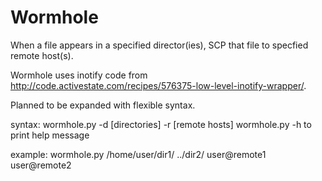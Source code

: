 Wormhole
=========
When a file appears in a specified director(ies), SCP that file to specfied remote host(s).

Wormhole uses inotify code from http://code.activestate.com/recipes/576375-low-level-inotify-wrapper/.

Planned to be expanded with flexible syntax.

syntax: 
wormhole.py -d [directories] -r [remote hosts] 
wormhole.py -h to print help message        

example: 
wormhole.py /home/user/dir1/ ../dir2/ user@remote1 user@remote2